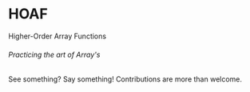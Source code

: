 # HOAF
Higher-Order Array Functions

###### Practicing the art of Array's

See something? Say something! Contributions are more than welcome.
